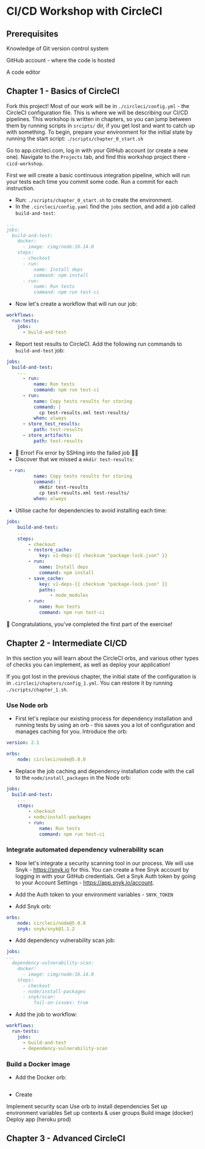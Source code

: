 # CI/CD Workshop with CircleCI

## Prerequisites

Knowledge of Git version control system

GitHub account - where the code is hosted

A code editor

## Chapter 1 - Basics of CircleCI

Fork this project!
Most of our work will be in `./circleci/config.yml` - the CircleCI configuration file. This is where we will be describing our CI/CD pipelines.
This workshop is written in chapters, so you can jump between them by running scripts in `srcipts/` dir, if you get lost and want to catch up with something.
To begin, prepare your environment for the initial state by running the start script: `./scripts/chapter_0_start.sh`

Go to app.circleci.com, log in with your GitHub account (or create a new one).
Navigate to the `Projects` tab, and find this workshop project there - `cicd-workshop`.

First we will create a basic continuous integration pipeline, which will run your tests each time you commit some code. Run a commit for each instruction.

- Run: `./scripts/chapter_0_start.sh` to create the environment.
- In the `.circleci/config.yaml` find the `jobs` section, and add a job called `build-and-test`:

```yaml
...
jobs:
  build-and-test:
    docker:
      - image: cimg/node:16.14.0
    steps:
      - checkout
      - run:
          name: Install deps
          command: npm install
      - run:
          name: Run tests
          command: npm run test-ci
```

- Now let's create a workflow that will run our job: 

```yaml
workflows:
  run-tests:
    jobs:
      - build-and-test
```

- Report test results to CircleCI. Add the following run commands to `build-and-test` job:

```yaml
jobs:
  build-and-test:
    ...
      - run:
          name: Run tests
          command: npm run test-ci
      - run:
          name: Copy tests results for storing
          command: |
            cp test-results.xml test-results/
          when: always
      - store_test_results:
          path: test-results
      - store_artifacts:
          path: test-results
```

- 🚨 Error! Fix error by SSHing into the failed job 👩‍💻
- Discover that we missed a `mkdir test-results`:

```yaml
 - run:
          name: Copy tests results for storing
          command: |
            mkdir test-results
            cp test-results.xml test-results/
          when: always

```
- Utilise cache for dependencies to avoid installing each time:

```yaml
jobs:
    build-and-test:
    ...
    steps:
        - checkout
        - restore_cache:
            key: v1-deps-{{ checksum "package-lock.json" }}
        - run:
            name: Install deps
            command: npm install
        - save_cache:
            key: v1-deps-{{ checksum "package-lock.json" }}
            paths: 
                - node_modules   
        - run:
            name: Run tests
            command: npm run test-ci

```

🎉 Congratulations, you've completed the first part of the exercise!

## Chapter 2 - Intermediate CI/CD

In this section you will learn about the CircleCI orbs, and various other types of checks you can implement, as well as deploy your application!

If you got lost in the previous chapter, the initial state of the configuration is in `.circleci/chapters/config_1.yml`. You can restore it by running `./scripts/chapter_1.sh`.

### Use Node orb

- First let's replace our existing process for dependency installation and running tests by using an orb - this saves you a lot of configuration and manages caching for you. Introduce the orb: 

```yaml
version: 2.1

orbs: 
    node: circleci/node@5.0.0
```

- Replace the job caching and dependency installation code with the call to the `node/install_packages` in the Node orb:

```yaml
jobs:
  build-and-test:
    ...
    steps:
        - checkout
        - node/install-packages
        - run:
            name: Run tests
            command: npm run test-ci
```

### Integrate automated dependency vulnerability scan

- Now let's integrate a security scanning tool in our process. We will use Snyk - https://snyk.io for this. You can create a free Snyk account by logging in with your GitHub credentials. Get a Snyk Auth token by going to your Account Settings - https://app.snyk.io/account.

- Add the Auth token to your environment variables - `SNYK_TOKEN`

- Add Snyk orb: 

```yaml
orbs: 
    node: circleci/node@5.0.0
    snyk: snyk/snyk@1.1.2
```

- Add dependency vulnerability scan job:

```yaml
jobs:
...
  dependency-vulnerability-scan:
    docker:
      - image: cimg/node:16.14.0
    steps:
      - checkout
      - node/install-packages
      - snyk/scan:
          fail-on-issues: true
```

- Add the job to workflow:

```yaml
workflows:
  run-tests:
    jobs:
      - build-and-test
      - dependency-vulnerability-scan

```

### Build a Docker image

- Add the Docker orb:

```yaml


```

- Create 

Implement security scan
Use orb to install dependencies
Set up environment variables
Set up contexts & user groups
Build image (docker)
Deploy app (heroku prod)



## Chapter 3 - Advanced CircleCI
